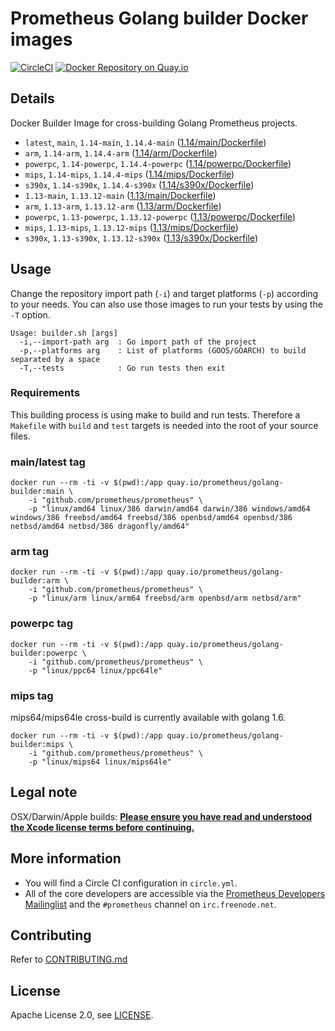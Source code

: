 # Prometheus Golang builder Docker images

[![CircleCI](https://circleci.com/gh/prometheus/golang-builder/tree/master.svg?style=shield)][circleci]
[![Docker Repository on Quay.io](https://quay.io/repository/prometheus/golang-builder/status)][quayio]

## Details

Docker Builder Image for cross-building Golang Prometheus projects.

- `latest`, `main`, `1.14-main`, `1.14.4-main` ([1.14/main/Dockerfile](1.14/main/Dockerfile))
- `arm`, `1.14-arm`, `1.14.4-arm` ([1.14/arm/Dockerfile](1.14/arm/Dockerfile))
- `powerpc`, `1.14-powerpc`, `1.14.4-powerpc` ([1.14/powerpc/Dockerfile](1.14/powerpc/Dockerfile))
- `mips`, `1.14-mips`, `1.14.4-mips` ([1.14/mips/Dockerfile](1.14/mips/Dockerfile))
- `s390x`, `1.14-s390x`, `1.14.4-s390x` ([1.14/s390x/Dockerfile](1.14/s390x/Dockerfile))
- `1.13-main`, `1.13.12-main` ([1.13/main/Dockerfile](1.13/main/Dockerfile))
- `arm`, `1.13-arm`, `1.13.12-arm` ([1.13/arm/Dockerfile](1.13/arm/Dockerfile))
- `powerpc`, `1.13-powerpc`, `1.13.12-powerpc` ([1.13/powerpc/Dockerfile](1.13/powerpc/Dockerfile))
- `mips`, `1.13-mips`, `1.13.12-mips` ([1.13/mips/Dockerfile](1.13/mips/Dockerfile))
- `s390x`, `1.13-s390x`, `1.13.12-s390x` ([1.13/s390x/Dockerfile](1.13/s390x/Dockerfile))

## Usage

Change the repository import path (`-i`) and target platforms (`-p`) according to your needs.
You can also use those images to run your tests by using the `-T` option.

```
Usage: builder.sh [args]
  -i,--import-path arg  : Go import path of the project
  -p,--platforms arg    : List of platforms (GOOS/GOARCH) to build separated by a space
  -T,--tests            : Go run tests then exit
```

### Requirements

This building process is using make to build and run tests.
Therefore a `Makefile` with `build` and `test` targets is needed into the root of your source files.

### main/latest tag

```
docker run --rm -ti -v $(pwd):/app quay.io/prometheus/golang-builder:main \
    -i "github.com/prometheus/prometheus" \
    -p "linux/amd64 linux/386 darwin/amd64 darwin/386 windows/amd64 windows/386 freebsd/amd64 freebsd/386 openbsd/amd64 openbsd/386 netbsd/amd64 netbsd/386 dragonfly/amd64"
```

### arm tag

```
docker run --rm -ti -v $(pwd):/app quay.io/prometheus/golang-builder:arm \
    -i "github.com/prometheus/prometheus" \
    -p "linux/arm linux/arm64 freebsd/arm openbsd/arm netbsd/arm"
```

### powerpc tag

```
docker run --rm -ti -v $(pwd):/app quay.io/prometheus/golang-builder:powerpc \
    -i "github.com/prometheus/prometheus" \
    -p "linux/ppc64 linux/ppc64le"
```

### mips tag

mips64/mips64le cross-build is currently available with golang 1.6.

```
docker run --rm -ti -v $(pwd):/app quay.io/prometheus/golang-builder:mips \
    -i "github.com/prometheus/prometheus" \
    -p "linux/mips64 linux/mips64le"
```

## Legal note

OSX/Darwin/Apple builds:
**[Please ensure you have read and understood the Xcode license
   terms before continuing.](https://www.apple.com/legal/sla/docs/xcode.pdf)**

## More information

  * You will find a Circle CI configuration in `circle.yml`.
  * All of the core developers are accessible via the [Prometheus Developers Mailinglist](https://groups.google.com/forum/?fromgroups#!forum/prometheus-developers) and the `#prometheus` channel on `irc.freenode.net`.

## Contributing

Refer to [CONTRIBUTING.md](CONTRIBUTING.md)

## License

Apache License 2.0, see [LICENSE](LICENSE).

[quayio]: https://quay.io/repository/prometheus/golang-builder
[circleci]: https://circleci.com/gh/prometheus/golang-builder

